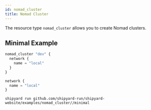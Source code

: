```yaml
---
id: nomad_cluster
title: Nomad Cluster
---
```


The resource type `nomad_cluster` allows you to create Nomad clusters.

## Minimal Example

```javascript
nomad_cluster "dev" {
  network {
    name = "local"
  }
}

network {
  name = "local"
}
```

```
shipyard run github.com/shipyard-run/shipyard-website/examples/nomad_cluster//minimal
```
